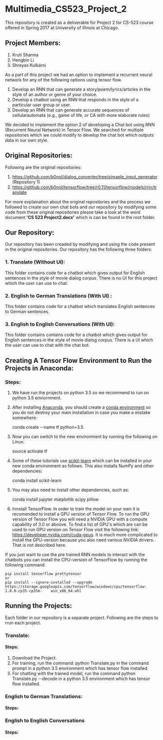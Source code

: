 # Multimedia_CS523_Project_2

This repository is created as a deliverable for Project 2 for CS-523 course offered in Spring 2017 at University of Illinois at Chicago.

## Project Members:
1. Kruti Sharma
2. Hengbin Li
3. Shreyas Kulkarni

As a part of this project we had an option to implement a recurrent neural network for any of the following options using tensor flow.

1. Develop an RNN that can generate a story/poem/lyrics/articles in the style of an author or genre of your choice.
2. Develop a chatbot using an RNN that responds in the style of a particular user group or user.
3. Develop an RNN that can generate accurate sequences of cellularautomata (e.g., game of life, or CA with more elaborate rules)

We decided to implement the option 2 of developing a Chat bot using RNN (Recurrent Neural Network) in Tensor Flow. 
We searched for multiple repositories which we could modify to develop the chat bot which outputs data in our own style.

## Original Repositories:
Following are the original repositories:

1.	https://github.com/b0noI/dialog_converter/tree/simaple_input_generator (Repository 1)
2.	https://github.com/b0noI/tensorflow/tree/r0.11/tensorflow/models/rnn/translate

For more explaination about the original repositories and the process we followed to create our own chat bots and our repository by modifying some code from these original repositories please take a look at the word document <b>'CS 523 Project2.docx'</b> which is can be found in the root folder.  

## Our Repository: 
Our repository has been creaded by modifying and using the code present in the original repositories. Our repository has the following three folders:
### 1. Translate (Without UI): 
This folder contains code for a chatbot which gives output for English sentences in the style of movie dialog 
corpus. There is no UI for this project which the user can use to chat.
### 2. English to German Translations (With UI) : 
This folder contains code for a chatbot which translates English sentences to 
German sentences.
### 3. English to English Conversations (With UI): 
This folder contains contains code for a chatbot which gives output for English sentences 
in the style of movie dialog corpus. There is a UI which the user can use to chat with the chat bot.

## Creating A Tensor Flow Environment to Run the Projects in Anaconda:
### Steps:
1. We have run the projects on python 3.5 so we recommend to run on python 3.5 enviornment.
2. After installing [Anaconda](https://www.continuum.io/downloads), you should create a [conda environment](http://conda.pydata.org/docs/using/envs.html) so you do not destroy your main installation in case you make a mistake somewhere:

    conda create --name tf python=3.5

3. Now you can switch to the new environment by running the following on Linux:
    
    source activate tf                                             
    

4. Some of these tutorials use [scikit-learn](http://scikit-learn.org/stable/install.html) which can be installed in your new conda environment as follows. This also installs NumPy and other dependencies:

    conda install scikit-learn

5. You may also need to install other dependencies, such as:

    conda install jupyter matplotlib scipy pillow

6. Innstall TensorFlow. 
In order to train the model on your own it is recomended to install a GPU version of Tensor Flow.
To run the GPU version of Tensor Flow you will need a NVIDIA GPU with a compute capability of 3.0 or aboove. To find a list of GPU's 
which are can be used to run GPU version on Tensor Flow visit the following link: https://developer.nvidia.com/cuda-gpus. It is much more complicated to install the GPU-version because you also need various NVIDIA drivers.
That is not described here.

If you just want to use the pre trained RNN models to interact with the chatbots you can install the CPU-version of TensorFlow by running the following command. 

    pip install tensorflow prettytensor
    or
    pip install --ignore-installed --upgrade https://storage.googleapis.com/tensorflow/windows/cpu/tensorflow-1.0.0-cp35-cp35m-    win_x86_64.whl 


## Running the Projects:
Each folder in our repository is a separate project. Following are the steps to rrun each project.

### Translate:
#### Steps:
1. Download the Project.
2. For training, run the command: python Translate.py in the command prompt in a python 3.5 environment which has tensor flow installed.
3. For chatting with the trained model, run the command python Translate.py --decode in a python 3.5 environment which has tensor flow installed.

### English to German Translations:
#### Steps:

###  English to English Conversations
#### Steps:
